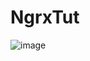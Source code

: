 # NgrxTut
![image](https://user-images.githubusercontent.com/12700182/166235474-595e44b6-42c1-41a7-8ed6-7440aa091968.png)
